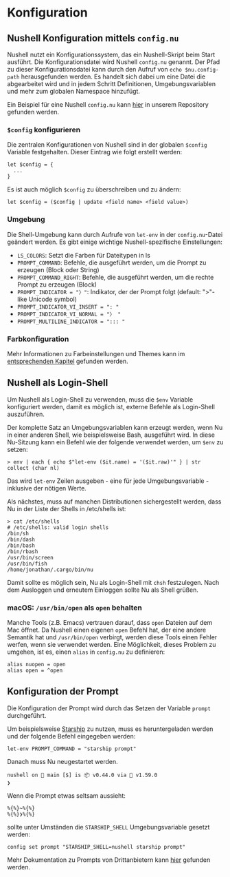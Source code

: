# Konfiguration

## Nushell Konfiguration mittels `config.nu`

Nushell nutzt ein Konfigurationssystem, das ein Nushell-Skript beim Start ausführt. Die Konfigurationsdatei wird Nushell `config.nu` genannt. Der Pfad zu dieser Konfigurationsdatei kann durch den Aufruf von `echo $nu.config-path` herausgefunden werden. Es handelt sich dabei um eine Datei die abgearbeitet wird und in jedem Schritt Definitionen, Umgebungsvariablen und mehr zum globalen Namespace hinzufügt.

Ein Beispiel für eine Nushell `config.nu` kann [hier](https://github.com/nushell/nushell/blob/main/src/default_config.nu) in unserem Repository gefunden werden.

### `$config` konfigurieren

Die zentralen Konfigurationen von Nushell sind in der globalen `$config` Variable festgehalten. Dieser Eintrag wie folgt erstellt werden:

```
let $config = {
  ...
}
```

Es ist auch möglich `$config` zu überschreiben und zu ändern:

```
let $config = ($config | update <field name> <field value>)
```

### Umgebung

Die Shell-Umgebung kann durch Aufrufe von `let-env` in der `config.nu`-Datei geändert werden. Es gibt einige wichtige Nushell-spezifische Einstellungen:

- `LS_COLORS`: Setzt die Farben für Dateitypen in ls
- `PROMPT_COMMAND`: Befehle, die ausgeführt werden, um die Prompt zu erzeugen (Block oder String)
- `PROMPT_COMMAND_RIGHT`: Befehle, die ausgeführt werden, um die rechte Prompt zu erzeugen (Block)
- `PROMPT_INDICATOR = "〉"`: Indikator, der der Prompt folgt (default: ">"-like Unicode symbol)
- `PROMPT_INDICATOR_VI_INSERT = ": "`
- `PROMPT_INDICATOR_VI_NORMAL = "〉 "`
- `PROMPT_MULTILINE_INDICATOR = "::: "`

### Farbkonfiguration

Mehr Informationen zu Farbeinstellungen und Themes kann im [entsprechenden Kapitel](https://github.com/nushell/nushell/blob/main/docs/How_To_Coloring_and_Theming.md) gefunden werden.

## Nushell als Login-Shell

Um Nushell als Login-Shell zu verwenden, muss die `$env` Variable konfiguriert werden, damit es möglich ist, externe Befehle als Login-Shell auszuführen.

Der komplette Satz an Umgebungsvariablen kann erzeugt werden, wenn Nu in einer anderen Shell, wie beispielsweise Bash, ausgeführt wird. In diese Nu-Sitzung kann ein Befehl wie der folgende verwendet werden, um `$env` zu setzen:

```
> env | each { echo $"let-env ($it.name) = '($it.raw)'" } | str collect (char nl)
```

Das wird `let-env` Zeilen ausgeben - eine für jede Umgebungsvariable - inklusive der nötigen Werte.

Als nächstes, muss auf manchen Distributionen sichergestellt werden, dass Nu in der Liste der Shells in /etc/shells ist:

```
> cat /etc/shells
# /etc/shells: valid login shells
/bin/sh
/bin/dash
/bin/bash
/bin/rbash
/usr/bin/screen
/usr/bin/fish
/home/jonathan/.cargo/bin/nu
```

Damit sollte es möglich sein, Nu als Login-Shell mit `chsh` festzulegen. Nach dem Ausloggen und erneutem Einloggen sollte Nu als Shell grüßen.

### macOS: `/usr/bin/open` als `open` behalten

Manche Tools (z.B. Emacs) vertrauen darauf, dass `open` Dateien auf dem Mac öffnet.
Da Nushell einen eigenen `open` Befehl hat, der eine andere Semantik hat und `/usr/bin/open` verbirgt, werden diese Tools einen Fehler werfen, wenn sie verwendet werden.
Eine Möglichkeit, dieses Problem zu umgehen, ist es, einen `alias` in `config.nu` zu definieren:

```
alias nuopen = open
alias open = ^open
```

## Konfiguration der Prompt

Die Konfiguration der Prompt wird durch das Setzen der Variable `prompt` durchgeführt.

Um beispielsweise [Starship](https://starship.rs) zu nutzen, muss es heruntergeladen werden und der folgende Befehl eingegeben werden:

```
let-env PROMPT_COMMAND = "starship prompt"
```

Danach muss Nu neugestartet werden.

```
nushell on 📙 main [$] is 📦 v0.44.0 via 🦀 v1.59.0
❯
```
Wenn die Prompt etwas seltsam aussieht:

```
%{%}~%{%}
%{%}❯%{%}
```

sollte unter Umständen die `STARSHIP_SHELL` Umgebungsvariable gesetzt werden:

```
config set prompt "STARSHIP_SHELL=nushell starship prompt"
```

Mehr Dokumentation zu Prompts von Drittanbietern kann [hier](https://github.com/nushell/nushell/blob/main/docs/3rd_Party_Prompts.md) gefunden werden.
